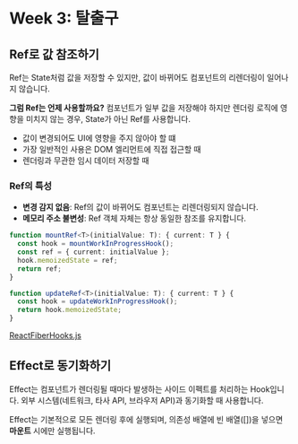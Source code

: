 # Week 3: 탈출구

## Ref로 값 참조하기

Ref는 State처럼 값을 저장할 수 있지만, 값이 바뀌어도 컴포넌트의 리렌더링이 일어나지 않습니다.

**그럼 Ref는 언제 사용할까요?**
컴포넌트가 일부 값을 저장해야 하지만 렌더링 로직에 영향을 미치지 않는 경우, State가 아닌 Ref를 사용합니다.

- 값이 변경되어도 UI에 영향을 주지 않아야 할 떄
- 가장 일반적인 사용은 DOM 엘리먼트에 직접 접근할 때
- 렌더링과 무관한 임시 데이터 저장할 때

### Ref의 특성

- **변경 감지 없음**: Ref의 값이 바뀌어도 컴포넌트는 리렌더링되지 않습니다.
- **메모리 주소 불변성**: Ref 객체 자체는 항상 동일한 참조를 유지합니다.

```ts
function mountRef<T>(initialValue: T): { current: T } {
  const hook = mountWorkInProgressHook();
  const ref = { current: initialValue };
  hook.memoizedState = ref;
  return ref;
}

function updateRef<T>(initialValue: T): { current: T } {
  const hook = updateWorkInProgressHook();
  return hook.memoizedState;
}
```

[ReactFiberHooks.js](https://github.com/facebook/react/blob/main/packages/react-reconciler/src/ReactFiberHooks.js)

## Effect로 동기화하기

Effect는 컴포넌트가 렌더링될 때마다 발생하는 사이드 이펙트를 처리하는 Hook입니다. 외부 시스템(네트워크, 타사 API, 브라우저 API)과 동기화할 때 사용합니다.

Effect는 기본적으로 모든 렌더링 후에 실행되며, 의존성 배열에 빈 배열([])을 넣으면 **마운트** 시에만 실행됩니다.
